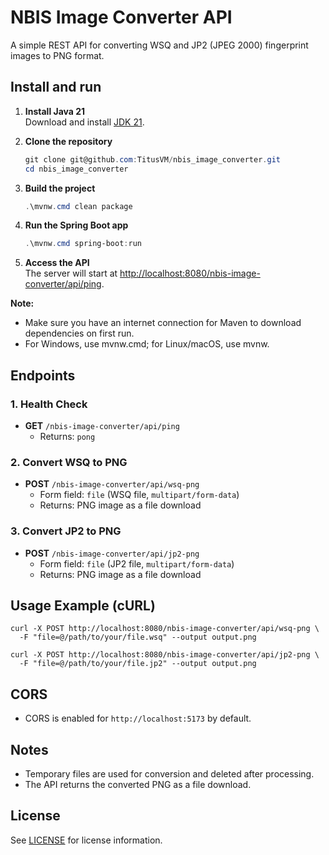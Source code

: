 # NBIS Image Converter API

A simple REST API for converting WSQ and JP2 (JPEG 2000) fingerprint images to PNG format.


## Install and run

1. **Install Java 21**  
   Download and install [JDK 21](https://www.oracle.com/java/technologies/downloads/#java21).

2. **Clone the repository**  
   ```powershell
   git clone git@github.com:TitusVM/nbis_image_converter.git
   cd nbis_image_converter
   ```

3. **Build the project**  
   ```powershell
   .\mvnw.cmd clean package
   ```

4. **Run the Spring Boot app**  
   ```powershell
   .\mvnw.cmd spring-boot:run
   ```

5. **Access the API**  
   The server will start at [http://localhost:8080/nbis-image-converter/api/ping](http://localhost:8080/nbis-image-converter/api/ping).

**Note:**  
- Make sure you have an internet connection for Maven to download dependencies on first run.
- For Windows, use mvnw.cmd; for Linux/macOS, use mvnw.

## Endpoints

### 1. Health Check
- **GET** `/nbis-image-converter/api/ping`
  - Returns: `pong`

### 2. Convert WSQ to PNG
- **POST** `/nbis-image-converter/api/wsq-png`
  - Form field: `file` (WSQ file, `multipart/form-data`)
  - Returns: PNG image as a file download

### 3. Convert JP2 to PNG
- **POST** `/nbis-image-converter/api/jp2-png`
  - Form field: `file` (JP2 file, `multipart/form-data`)
  - Returns: PNG image as a file download

## Usage Example (cURL)

```
curl -X POST http://localhost:8080/nbis-image-converter/api/wsq-png \
  -F "file=@/path/to/your/file.wsq" --output output.png

curl -X POST http://localhost:8080/nbis-image-converter/api/jp2-png \
  -F "file=@/path/to/your/file.jp2" --output output.png
```

## CORS
- CORS is enabled for `http://localhost:5173` by default.

## Notes
- Temporary files are used for conversion and deleted after processing.
- The API returns the converted PNG as a file download.

## License
See [LICENSE](LICENSE) for license information.
